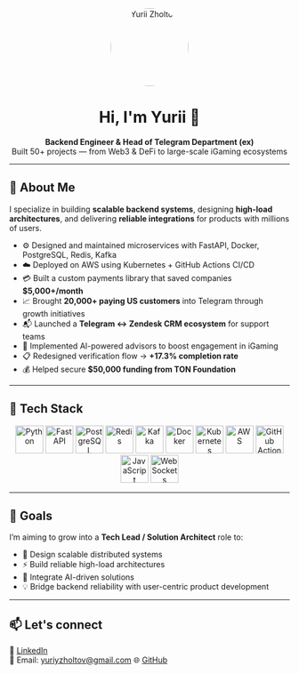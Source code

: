 <!-- Header with photo and intro -->
<div align="center">

<img src="https://media.licdn.com/dms/image/v2/D4E03AQF4JM4K74ooJg/profile-displayphoto-shrink_800_800/profile-displayphoto-shrink_800_800/0/1731617058172?e=1760572800&v=beta&t=GcOH5GegYSqdo2pDwGtQXYhRjpfqDZHDdis47MYF_v4" alt="Yurii Zholtov" width="140" style="border-radius:50%"/>

# Hi, I'm Yurii 👋  
**Backend Engineer & Head of Telegram Department (ex)**  
Built 50+ projects — from Web3 & DeFi to large-scale iGaming ecosystems

</div>

---

## 🚀 About Me

I specialize in building **scalable backend systems**, designing **high-load architectures**, and delivering **reliable integrations** for products with millions of users.

- ⚙️ Designed and maintained microservices with FastAPI, Docker, PostgreSQL, Redis, Kafka
- ☁️ Deployed on AWS using Kubernetes + GitHub Actions CI/CD
- 💳 Built a custom payments library that saved companies **$5,000+/month**
- 📈 Brought **20,000+ paying US customers** into Telegram through growth initiatives
- 📬 Launched a **Telegram ↔ Zendesk CRM ecosystem** for support teams
- 🧠 Implemented AI-powered advisors to boost engagement in iGaming
- 📋 Redesigned verification flow → **+17.3% completion rate**
- 💰 Helped secure **$50,000 funding from TON Foundation**

---

## 🧩 Tech Stack

<div align="center">

<img src="https://cdn.jsdelivr.net/gh/devicons/devicon/icons/python/python-original.svg" width="50" title="Python"/>
<img src="https://cdn.jsdelivr.net/gh/devicons/devicon/icons/fastapi/fastapi-original.svg" width="50" title="FastAPI"/>
<img src="https://cdn.jsdelivr.net/gh/devicons/devicon/icons/postgresql/postgresql-original.svg" width="50" title="PostgreSQL"/>
<img src="https://cdn.jsdelivr.net/gh/devicons/devicon/icons/redis/redis-original.svg" width="50" title="Redis"/>
<img src="https://cdn.jsdelivr.net/gh/devicons/devicon/icons/apachekafka/apachekafka-original.svg" width="50" title="Kafka"/>
<img src="https://cdn.jsdelivr.net/gh/devicons/devicon/icons/docker/docker-original.svg" width="50" title="Docker"/>
<img src="https://cdn.jsdelivr.net/gh/devicons/devicon/icons/kubernetes/kubernetes-plain.svg" width="50" title="Kubernetes"/>
<img src="https://cdn.jsdelivr.net/gh/devicons/devicon/icons/amazonwebservices/amazonwebservices-original.svg" width="50" title="AWS"/>
<img src="https://cdn.jsdelivr.net/gh/devicons/devicon/icons/github/github-original.svg" width="50" title="GitHub Actions"/>
<img src="https://cdn.jsdelivr.net/gh/devicons/devicon/icons/javascript/javascript-original.svg" width="50" title="JavaScript"/>
<img src="https://cdn.jsdelivr.net/gh/devicons/devicon/icons/websocket/websocket-original.svg" width="50" title="WebSockets"/>

</div>

---

## 🎯 Goals

I’m aiming to grow into a **Tech Lead / Solution Architect** role to:

- 🧠 Design scalable distributed systems
- ⚡ Build reliable high-load architectures
- 🤖 Integrate AI-driven solutions
- 💡 Bridge backend reliability with user-centric product development

---

## 📫 Let's connect

💼 [LinkedIn](https://www.linkedin.com/in/yurii-zholtov)  
📧 Email: yuriyzholtov@gmail.com
🌐 [GitHub](https://github.com/counterat)


